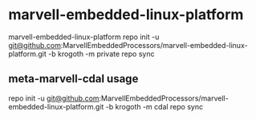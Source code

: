 # marvell-embedded-linux-platform
marvell-embedded-linux-platform
repo init -u git@github.com:MarvellEmbeddedProcessors/marvell-embedded-linux-platform.git -b krogoth -m private
repo sync

## meta-marvell-cdal usage
repo init -u git@github.com:MarvellEmbeddedProcessors/marvell-embedded-linux-platform.git -b krogoth -m cdal
repo sync
